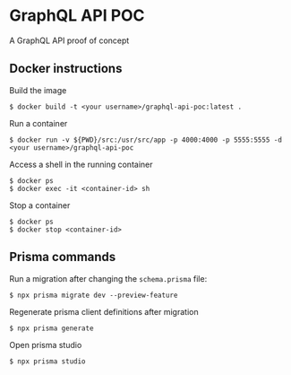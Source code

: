 # GraphQL API POC

A GraphQL API proof of concept

## Docker instructions

Build the image

```console
$ docker build -t <your username>/graphql-api-poc:latest .
```

Run a container

```
$ docker run -v ${PWD}/src:/usr/src/app -p 4000:4000 -p 5555:5555 -d <your username>/graphql-api-poc
```

Access a shell in the running container

```
$ docker ps
$ docker exec -it <container-id> sh
```

Stop a container

```
$ docker ps
$ docker stop <container-id>
```

## Prisma commands

Run a migration after changing the `schema.prisma` file:

```console
$ npx prisma migrate dev --preview-feature
```

Regenerate prisma client definitions after migration

```console
$ npx prisma generate
```

Open prisma studio

```console
$ npx prisma studio
```
